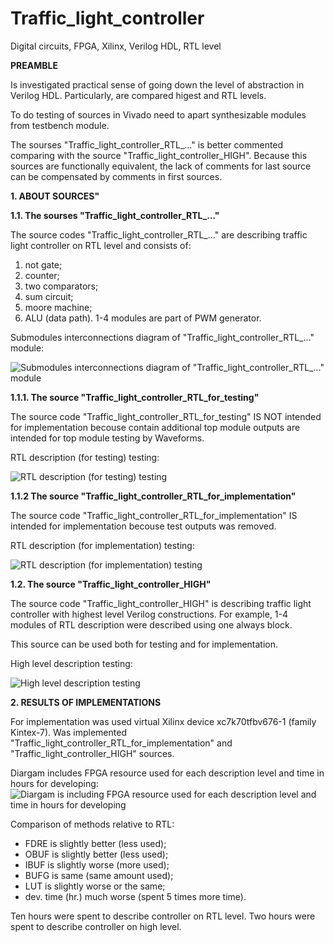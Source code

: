# Traffic_light_controller
Digital circuits, FPGA, Xilinx, Verilog HDL, RTL level

**PREAMBLE** 

Is investigated practical sense of going down the level of abstraction in Verilog HDL. Particularly, are compared higest and RTL levels. 

To do testing of sources in Vivado need to apart synthesizable modules from testbench module.

The sourses "Traffic_light_controller_RTL_..." is better commented comparing with the source "Traffic_light_controller_HIGH". Because this sources are functionally equivalent, the lack of comments for last source can be compensated by comments in first sources.  

**1. ABOUT SOURCES"**

**1.1. The sourses "Traffic_light_controller_RTL_..."**

The source codes "Traffic_light_controller_RTL_..." are describing traffic light controller on RTL level and consists of:
1) not gate; 
2) counter;
3) two comparators;
4) sum circuit;
5) moore machine;
6) ALU (data path).
1-4 modules are part of PWM generator.
 
Submodules interconnections diagram of "Traffic_light_controller_RTL_..." module:

![Submodules interconnections diagram of "Traffic_light_controller_RTL_..." module](https://github.com/user-attachments/assets/be9ea7eb-935d-4b9f-b66e-452712a6958d)

**1.1.1. The source "Traffic_light_controller_RTL_for_testing"**

The source code "Traffic_light_controller_RTL_for_testing" IS NOT intended for implementation becouse contain additional top module outputs are intended for top module testing by Waveforms.

RTL description (for testing) testing:

![RTL description (for testing) testing](https://github.com/user-attachments/assets/9cb02b07-31c9-4fab-8aa9-f4082107d8c0)

**1.1.2 The source "Traffic_light_controller_RTL_for_implementation"**

The source code "Traffic_light_controller_RTL_for_implementation" IS intended for implementation becouse test outputs was removed.

RTL description (for implementation) testing:

![RTL description (for implementation) testing](https://github.com/user-attachments/assets/17a38aa5-199d-49e1-a8fa-f4d53cb2914a)


**1.2. The source "Traffic_light_controller_HIGH"**

The source code "Traffic_light_controller_HIGH" is describing traffic light controller with highest level Verilog constructions.
For example, 1-4 modules of RTL description were described using one always block.

This source can be used both for testing and for implementation.

High level description testing:

![High level description testing](https://github.com/user-attachments/assets/de25708e-30f1-4132-b3db-55a08c1cd255)

**2. RESULTS OF IMPLEMENTATIONS**

For implementation was used virtual Xilinx device xc7k70tfbv676-1 (family Kintex-7). Was implemented "Traffic_light_controller_RTL_for_implementation" and "Traffic_light_controller_HIGH" sources.  

Diargam includes FPGA resource used for each description level and time in hours for developing: 
![Diargam is including FPGA resource used for each description level and time in hours for developing](https://github.com/user-attachments/assets/05b016f0-a715-4085-852a-737e9d70f4fc)

Comparison of methods relative to RTL:
- FDRE is slightly better (less used);
- OBUF is slightly better (less used);
- IBUF is slightly worse (more used);
- BUFG is same (same amount used);
- LUT is slightly worse or the same;
- dev. time (hr.) much worse (spent 5 times more time).

Ten hours were spent to describe controller on RTL level. Two hours were spent to describe controller on high level. 




